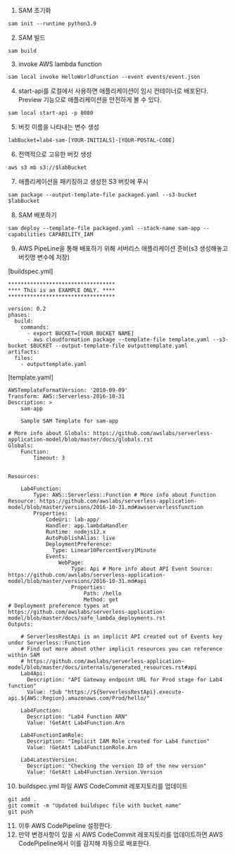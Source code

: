 1. SAM 초기화
```
sam init --runtime python3.9
```
2. SAM 빌드
```
sam build
```
3. invoke AWS lambda function
```
sam local invoke HelloWorldFunction --event events/event.json
```
4. start-api를 로컬에서 사용하면 애플리케이션이 임시 컨테이너로 배포된다. Preview 기능으로 애플리케이션을 안전하게 볼 수 있다.
```
sam local start-api -p 8080
```
5. 버킷 이름을 나타내는 변수 생성
```
labBucket=lab4-sam-[YOUR-INITIALS]-[YOUR-POSTAL-CODE]
```
6. 전역적으로 고유한 버킷 생성
```
aws s3 mb s3://$labBucket
```
7. 애플리케이션을 패키징하고 생성한 S3 버킷에 푸시
```
sam package --output-template-file packaged.yaml --s3-bucket $labBucket
```
8. SAM 배포하기
```
sam deploy --template-file packaged.yaml --stack-name sam-app --capabilities CAPABILITY_IAM
```
9. AWS PipeLine을 통해 배포하기 위해 서버리스 애플리케이션 준비(s3 생성해놓고 버킷명 변수에 저장)

[buildspec.yml]
```
**********************************
**** This is an EXAMPLE ONLY. ****
**********************************

version: 0.2
phases:
  build:
    commands:
      - export BUCKET=[YOUR BUCKET NAME]
      - aws cloudformation package --template-file template.yaml --s3-bucket $BUCKET --output-template-file outputtemplate.yaml
artifacts:
  files:
    - outputtemplate.yaml
```
[template.yaml]
```
AWSTemplateFormatVersion: '2010-09-09'
Transform: AWS::Serverless-2016-10-31
Description: >
    sam-app

    Sample SAM Template for sam-app
    
# More info about Globals: https://github.com/awslabs/serverless-application-model/blob/master/docs/globals.rst
Globals:
    Function:
        Timeout: 3


Resources:

    Lab4Function:
        Type: AWS::Serverless::Function # More info about Function Resource: https://github.com/awslabs/serverless-application-model/blob/master/versions/2016-10-31.md#awsserverlessfunction
        Properties:
            CodeUri: lab-app/
            Handler: app.lambdaHandler
            Runtime: nodejs12.x
            AutoPublishAlias: live
            DeploymentPreference:
              Type: Linear10PercentEvery1Minute
            Events:
                WebPage:
                    Type: Api # More info about API Event Source: https://github.com/awslabs/serverless-application-model/blob/master/versions/2016-10-31.md#api
                    Properties:
                        Path: /hello
                        Method: get
# Deployment preference types at https://github.com/awslabs/serverless-application-model/blob/master/docs/safe_lambda_deployments.rst
Outputs:

    # ServerlessRestApi is an implicit API created out of Events key under Serverless::Function
    # Find out more about other implicit resources you can reference within SAM
    # https://github.com/awslabs/serverless-application-model/blob/master/docs/internals/generated_resources.rst#api
    Lab4Api:
      Description: "API Gateway endpoint URL for Prod stage for Lab4 function"
      Value: !Sub "https://${ServerlessRestApi}.execute-api.${AWS::Region}.amazonaws.com/Prod/hello/"

    Lab4Function:
      Description: "Lab4 Function ARN"
      Value: !GetAtt Lab4Function.Arn

    Lab4FunctionIamRole:
      Description: "Implicit IAM Role created for Lab4 function"
      Value: !GetAtt Lab4FunctionRole.Arn
    
    Lab4LatestVersion:
      Description: "Checking the version ID of the new version"
      Value: !GetAtt Lab4Function.Version.Version
```
10. buildspec.yml 파일 AWS CodeCommit 레포지토리를 업데이트
```
git add .
git commit -m "Updated buildspec file with bucket name"
git push
```
11. 이후 AWS CodePipeline 설정한다.
12. 만약 변경사항이 있을 시 AWS CodeCommit 레포지토리를 업데이트하면 AWS CodePipeline에서 이를 감지해 자동으로 배포한다.